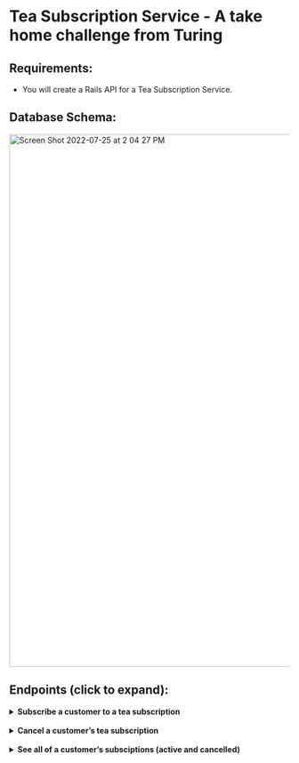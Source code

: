 # Tea Subscription Service - A take home challenge from Turing

## Requirements:
* You will create a Rails API for a Tea Subscription Service.

## Database Schema:
<img width="957" alt="Screen Shot 2022-07-25 at 2 04 27 PM" src="https://user-images.githubusercontent.com/94757433/180865194-e1c0ee64-75d9-4204-be71-0049e4840ce4.png">


## Endpoints (click to expand):
<details>
  <summary><b/>Subscribe a customer to a tea subscription</b></summary>
  
- When I send a POST request to `api/v1/customers/:customer_id/subscriptions`, with the following headers and body:

```
Headers:
{ "Content-Type": "application/json" }

Body:
{
  "tea_id": "1",
  "frequency": "monthly"         <-- other options are "weekly" and "biweekly"
}
```

- Then I see the following JSON response with an HTTP status of 201:
```
{
  "data": {
    "id": "1",
    "type": "subscription",
    "attributes": {
      "title": "Billy's Monthly Chamomile",         <-- format is "{customer name}'s {frequency} {tea name}"
      "price": 1500,          <-- price is in cents. Monthly is $15, biweekly is $8, weekly is $5
      "frequency": "monthly",
      "status": "active"
    }
  }
}
```

- If the customer_id or tea_id is invalid, then I see the following error with an HTTP status of 404:
```
{ "error": "invalid customer_id or tea_id" }
```

- if the frequency is not "weekly", "biweekly", or "monthly", i see this error with an HTTP status of 400:
```
{ "error": "invalid frequency" }
```
</details>
<br>
<details>
  <summary><b/>Cancel a customer’s tea subscription</b></summary>
  
- When I send a DELETE request to `api/v1/customers/:customer_id/subscriptions/:subscription_id`, then I see the following response with an HTTP status of 204:
```
{
  "data": {
    "id": "1",
    "type": "subscription",
    "attributes": {
      "title": "Billy's Monthly Chamomile",
      "price": 1500,
      "frequency": "monthly",
      "status": "cancelled"     <-- status will be updated to "cancelled"
    }
  }
}
```

- If the subscription_id is invalid, I see the following error with an HTTP status of 404:
```
{ "error": "invalid subscription_id" }
```
</details>
<br>
<details>
  <summary><b/>See all of a customer’s subsciptions (active and cancelled)</b></summary>
  
- When I get a GET request to `api/v1/customers/:customer_id/subscriptions`, then i see the following response with all of that customer's subscriptions:
```
{
  "data": [
    {
      "id": "1",
      "type": "subscription",
      "attributes": {
        "title": "Billy's Monthly Chamomile",
        "price": 1500,
        "frequency": "monthly",
        "status": "active"
      }
    },
    {
      "id": "2",
      "type": "subscription",
      "attributes": {
        "title": "Billy's Weekly Earl Grey",
        "price": 500,
        "frequency": "weekly",
        "status": "cancelled"
      }
    },
    {...}
  ]
}
```

- If the customer_id is invalid, i see this error with an HTTP status of 404:
```
{ "error": "invalid customer_id" }
```
</details>



